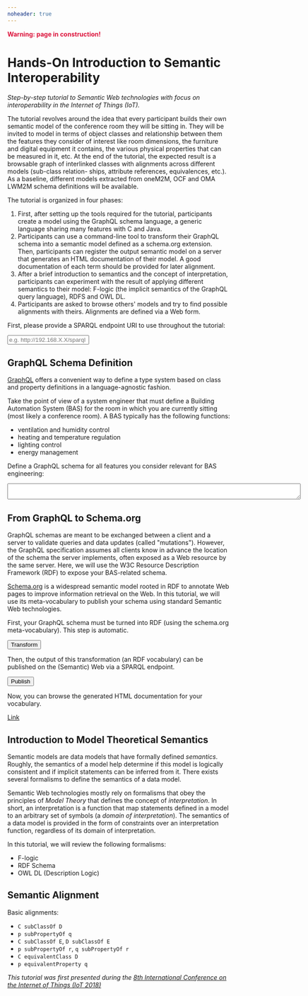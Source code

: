 ```yaml
---
noheader: true
---
```


<p style="color:crimson;font-weight:bold;">Warning: page in construction!<p>

# Hands-On Introduction to Semantic Interoperability

_Step-by-step tutorial to Semantic Web technologies with focus on
interoperability in the Internet of Things (IoT)._

The tutorial revolves around the idea that every participant builds their own
semantic model of the conference room they will be sitting in. They will be
invited to model in terms of object classes and relationship between them the
features they consider of interest like room dimensions, the furniture and
digital equipment it contains, the various physical properties that can be
measured in it, etc. At the end of the tutorial, the expected result is a
browsable graph of interlinked classes with alignments across different models
(sub-class relation- ships, attribute references, equivalences, etc.). As a
baseline, different models extracted from oneM2M, OCF and OMA LWM2M schema
definitions will be available.

The tutorial is organized in four phases:
1. First, after setting up the tools required for the tutorial, participants
create a model using the GraphQL schema language, a generic language sharing
many features with C and Java.
2. Participants can use a command-line tool to transform their GraphQL
schema into a semantic model defined as a schema.org extension. Then,
participants can register the output semantic model on a server that generates
an HTML documentation of their model. A good documentation
of each term should be provided for later alignment.
3. After a brief introduction to semantics and the concept of interpretation,
participants can experiment with the result of applying different semantics
to their model: F-logic (the implicit semantics of the GraphQL query
language), RDFS and OWL DL.
4. Participants are asked to browse others' models and try to find possible
alignments with theirs. Alignments are defined via a Web form.

First, please provide a SPARQL endpoint URI to use throughout the tutorial:

<input type="url" placeholder="e.g. http://192.168.X.X/sparql"></input>

## GraphQL Schema Definition

[GraphQL](http://facebook.github.io/graphql/June2018/) offers a convenient
way to define a type system based on class and property definitions in a
language-agnostic fashion.

Take the point of view of a system engineer that must define a Building
Automation System (BAS) for the room in which you are currently sitting
(most likely a conference room). A BAS typically has the following
functions:
 - ventilation and humidity control
 - heating and temperature regulation
 - lighting control
 - energy management

Define a GraphQL schema for all features you consider relevant for
BAS engineering:

<div class="language-graphql highlighter-rouge">
  <textarea cols="80"></textarea>
</div>

## From GraphQL to Schema.org

GraphQL schemas are meant to be exchanged between a client and a server
to validate queries and data updates (called "mutations"). However, the GraphQL
specification assumes all clients know in advance the location of the schema
the server implements, often exposed as a Web resource by the same server.
Here, we will use the W3C Resource Description Framework (RDF) to expose your
BAS-related schema.

[Schema.org](http://schema.org/) is a widespread semantic model rooted in
RDF to annotate Web pages to improve information retrieval on the Web. In this
tutorial, we will use its meta-vocabulary to publish your schema using standard
Semantic Web technologies.

First, your GraphQL schema must be turned into RDF (using the schema.org
meta-vocabulary). This step is automatic.

<button>Transform</button>

Then, the output of this transformation (an RDF vocabulary) can be published
on the (Semantic) Web via a SPARQL endpoint.

<button>Publish</button>

Now, you can browse the generated HTML documentation for your vocabulary.

<a href="">Link</a>

## Introduction to Model Theoretical Semantics

Semantic models are data models that have formally defined _semantics_.
Roughly, the semantics of a model help determine if this model is logically
consistent and if implicit statements can be inferred from it. There
exists several formalisms to define the semantics of a data model.

Semantic Web technologies mostly rely on formalisms that obey the principles
of _Model Theory_ that defines the concept of _interpretation_. In short,
an interpretation is a function that map statements defined in a model to
an arbitrary set of symbols (a _domain of interpretation_). The semantics
of a data model is provided in the form of constraints over an interpretation
function, regardless of its domain of interpretation.

In this tutorial, we will review the following formalisms:
 - F-logic
 - RDF Schema
 - OWL DL (Description Logic)

## Semantic Alignment

Basic alignments:
 - `C subClassOf D`
 - `p subPropertyOf q`
 - `C subClassOf E`, `D subClassOf E`
 - `p subPropertyOf r`, `q subPropertyOf r`
 - `C equivalentClass D`
 - `p equivalentProperty q`

_This tutorial was first presented during the [8th International Conference on
the Internet of Things (IoT 2018)](http://www.iot-conference.org/)_